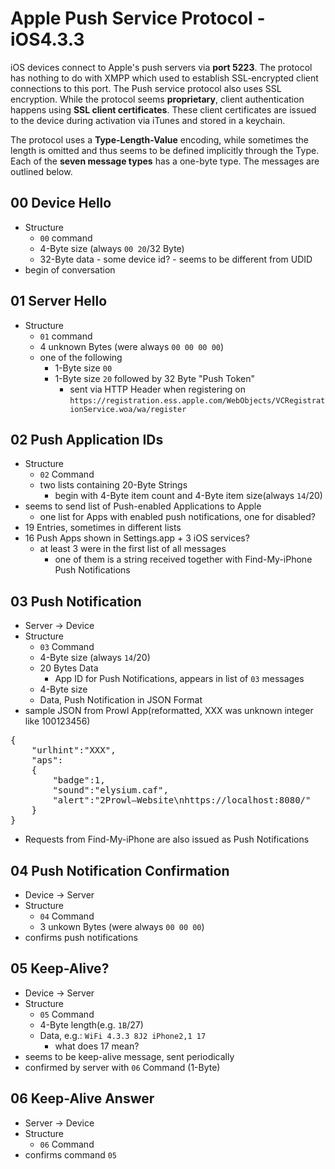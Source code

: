 Apple Push Service Protocol - iOS4.3.3
======================================

iOS devices connect to Apple's push servers via **port 5223**. The protocol has nothing to do with XMPP which used to establish SSL-encrypted client connections to this port. The Push service protocol also uses SSL encryption. While the protocol seems **proprietary**, client authentication happens using **SSL client certificates**. These client certificates are issued to the device during activation via iTunes and stored in a keychain.

The protocol uses a **Type-Length-Value** encoding, while sometimes the length is omitted and thus seems to be defined implicitly through the Type. Each of the **seven message types** has a one-byte type. The messages are outlined below.

00 Device Hello
-----------------------
* Structure
    * `00` command
    * 4-Byte size (always `00 20`/32 Byte)
    * 32-Byte data - some device id? - seems to be different from UDID
* begin of conversation

01 Server Hello
-----------------------
* Structure
    * `01` command
    * 4 unknown Bytes (were always `00 00 00 00`)
    * one of the following
        * 1-Byte size `00`
        * 1-Byte size `20` followed by 32 Byte "Push Token"
            * sent via HTTP Header when registering on `https://registration.ess.apple.com/WebObjects/VCRegistrationService.woa/wa/register`


02 Push Application IDs
-------------------------------
* Structure
    * `02` Command
    * two lists containing 20-Byte Strings
        * begin with 4-Byte item count and 4-Byte item size(always `14`/20)
* seems to send list of Push-enabled Applications to Apple
    * one list for Apps with enabled push notifications, one for disabled?
* 19 Entries, sometimes in different lists
* 16 Push Apps shown in Settings.app + 3 iOS services?
    * at least 3 were in the first list of all messages
        * one of them is a string received together with Find-My-iPhone Push Notifications

03 Push Notification
----------------------------
* Server -> Device
* Structure
    * `03` Command
    * 4-Byte size (always `14`/20)
    * 20 Bytes Data
        * App ID for Push Notifications, appears in list of `03` messages
  * 4-Byte size
  * Data, Push Notification in JSON Format
* sample JSON from Prowl App(reformatted, XXX was unknown integer like 100123456)
<pre>{
    "urlhint":"XXX",
    "aps":
    {
        "badge":1,
        "sound":"elysium.caf",
        "alert":"2Prowl—Website\nhttps://localhost:8080/"
    }
}</pre>
* Requests from Find-My-iPhone are also issued as Push Notifications

04 Push Notification Confirmation
-----------------------------------------
* Device -> Server
* Structure
  * `04` Command
  * 3 unkown Bytes (were always `00 00 00`)
* confirms push notifications

05 Keep-Alive?
----------------------
* Device -> Server
* Structure
    * `05` Command
    * 4-Byte length(e.g. `1B`/27)
    * Data, e.g.: `WiFi 4.3.3 8J2 iPhone2,1 17`
        * what does 17 mean?
* seems to be keep-alive message, sent periodically
* confirmed by server with `06` Command (1-Byte)

06 Keep-Alive Answer
----------------------------
* Server -> Device
* Structure
  * `06` Command
* confirms command `05`
